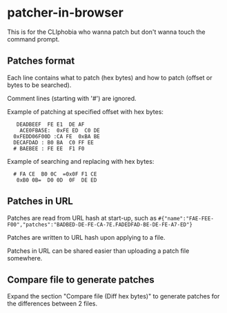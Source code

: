# patcher-in-browser
This is for the CLIphobia who wanna patch but don't wanna touch the command prompt.

## Patches format

Each line contains what to patch (hex bytes) and how to patch (offset or bytes to be searched).

Comment lines (starting with '#') are ignored.

Example of patching at specified offset with hex bytes:

       DEADBEEF  FE E1  DE AF
        ACE0FBA5E:  0xFE ED  C0 DE
      0xFEDD06F00D :CA FE  0xBA BE
      DECAFDAD : B0 BA  C0 FF EE
      # BAEBEE : FE EE  F1 F0

Example of searching and replacing with hex bytes:

      # FA CE  B0 0C  =0x0F F1 CE
       0xB0 0B=  D0 0D  0F  DE ED

## Patches in URL

Patches are read from URL hash at start-up, such as `#{"name":"FAE-FEE-F00","patches":"BADBED-DE-FE-CA-7E.FADEDFAD-BE-DE-FE-A7-ED"}`

Patches are written to URL hash upon applying to a file.

Patches in URL can be shared easier than uploading a patch file somewhere.

## Compare file to generate patches

Expand the section "Compare file (Diff hex bytes)" to generate patches for the differences between 2 files.
